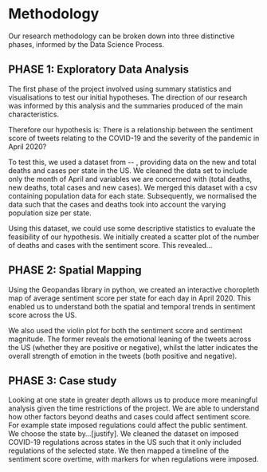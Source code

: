 # Methodology

Our research methodology can be broken down into three distinctive phases, informed by the Data Science Process.

## PHASE 1:  Exploratory Data Analysis

The first phase of the project involved using summary statistics and visualisations to test our initial hypotheses. The direction of our research was informed by this analysis and the summaries produced of the main characteristics.

Therefore our hypothesis is:
There is a relationship between the sentiment score of tweets relating to the COVID-19 and the severity of the pandemic in April 2020?

To test this, we used a dataset from -- , providing data on the new and total deaths and cases per state in the US.  We cleaned the data set to include only the month of April and variables we are concerned with (total deaths, new deaths, total cases and new cases). We merged this dataset with a csv containing population data for each state. Subsequently, we normalised the data such that the cases and deaths took into account the varying population size per state. 

Using this dataset, we could use some descriptive statistics to evaluate the feasibility of our hypothesis. We initially created a scatter plot of the number of deaths and cases with the sentiment score. This revealed...

## PHASE 2:  Spatial Mapping
Using the Geopandas library in python, we created an interactive choropleth map of average sentiment score per state for each day in April 2020. This enabled us to understand both the spatial and temporal trends in sentiment score across the US.

We also used the violin plot for both the sentiment score and sentiment magnitude. The former reveals the emotional leaning of the tweets across the US (whether they are positive or negative), whilst the latter indicates the overall strength of emotion in the tweets (both positive and negative).

## PHASE 3: Case study

Looking at one state in greater depth allows us to produce more meaningful analysis given the time restrictions of the project. We are able to understand how other factors beyond deaths and cases could affect sentiment score. For example state imposed regulations could affect the public sentiment. We choose the state by…[justify]. We cleaned the dataset on imposed COVID-19 regulations across states in the US such that it only included regulations of the selected state. We then mapped a timeline of the sentiment score overtime, with markers for when regulations were imposed.

